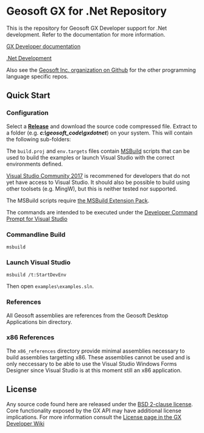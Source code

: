 # Geosoft GX for .Net Repository

This is the repository for Geosoft GX Developer support for .Net development. Refer to the documentation for more information.

[GX Developer documentation](https://geosoftgxdev.atlassian.net/wiki/display/GD/Python+in+GX+Developer)

[.Net Development](https://geosoftgxdev.atlassian.net/wiki/spaces/GXD93/pages/78053479/.NET+Development)

Also see the [Geosoft Inc. organization on Github](https://github.com/GeosoftInc) for the other programming language specific repos.

Quick Start
-----------
### Configuration

Select a __[Release](https://github.com/GeosoftInc/gxdotnet/releases)__ and download the source code compressed file.  Extract to a folder (e.g. ___c:\geosoft_code\gxdotnet___) on your system. This will contain the following sub-folders:

The `build.proj` and `env.targets` files contain [MSBuild](https://docs.microsoft.com/en-us/visualstudio/msbuild/msbuild) scripts that  can be used to build the examples or launch Visual Studio with the correct environments defined.

[Visual Studio Community 2017](https://www.visualstudio.com/downloads/) is recommened for developers that do not yet have access to Visual Studio. It should also be possible to build using other toolsets (e.g. MingW), but this is neither tested nor supported.

The MSBuild scripts require [the MSBuild Extension Pack](http://www.msbuildextensionpack.com/).

The commands are intended to be executed under the [Developer Command Prompt for Visual Studio](https://docs.microsoft.com/en-us/dotnet/framework/tools/developer-command-prompt-for-vs)

### Commandline Build
```
msbuild
```

### Launch Visual Studio
```
msbuild /t:StartDevEnv
```
Then open `examples\examples.sln`.

### References

All Geosoft assemblies are references from the Geosoft Desktop Applications bin directory.

### x86 References
The `x86_references` directory provide minimal assemblies necessary to build assemblies targetting x86. These assemblies cannot be used and is only neccessary to be able to use the Visual Studio Windows Forms Designer since Visual Studio is at this moment still an x86 application.


License
-------
Any source code found here are released under the [BSD 2-clause license](https://github.com/GeosoftInc/gxpy/blob/master/LICENSE). Core functionality exposed by the GX API may have additional license implications. For more information consult the [License page in the GX Developer Wiki](https://geosoftgxdev.atlassian.net/wiki/spaces/GD/pages/2359406/License)
